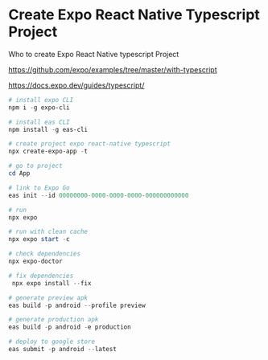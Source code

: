 # Create Expo React Native Typescript Project
Who to create Expo React Native typescript Project

https://github.com/expo/examples/tree/master/with-typescript

https://docs.expo.dev/guides/typescript/

```powershell
# install expo CLI
npm i -g expo-cli

# install eas CLI
npm install -g eas-cli

# create project expo react-native typescript
npx create-expo-app -t

# go to project
cd App

# link to Expo Go
eas init --id 00000000-0000-0000-0000-000000000000

# run
npx expo

# run with clean cache
npx expo start -c

# check dependencies
npx expo-doctor

# fix dependencies
 npx expo install --fix

# generate preview apk 
eas build -p android --profile preview

# generate production apk
eas build -p android -e production

# deploy to google store
eas submit -p android --latest 

```
